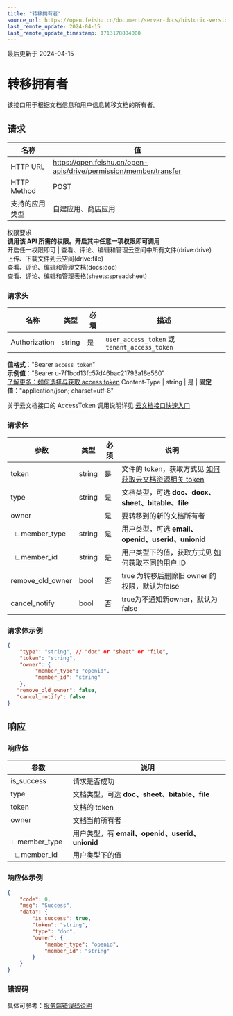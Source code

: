 ```yaml
---
title: "转移拥有者"
source_url: https://open.feishu.cn/document/server-docs/historic-version/docs/drive/permission/transfer-ownership
last_remote_update: 2024-04-15
last_remote_update_timestamp: 1713178804000
---
```

最后更新于 2024-04-15

# 转移拥有者

该接口用于根据文档信息和用户信息转移文档的所有者。
## 请求
名称 | 值
---|---
HTTP URL | https://open.feishu.cn/open-apis/drive/permission/member/transfer
HTTP Method | POST
支持的应用类型 | 自建应用、商店应用
权限要求  
 **调用该 API 所需的权限。开启其中任意一项权限即可调用**  
开启任一权限即可 | 查看、评论、编辑和管理云空间中所有文件(drive:drive)  
上传、下载文件到云空间(drive:file)  
查看、评论、编辑和管理文档(docs:doc)  
查看、评论、编辑和管理表格(sheets:spreadsheet)

### 请求头

名称 | 类型 | 必填 | 描述
--- | --- | --- | ---
Authorization | string | 是 | `user_access_token` 或 `tenant_access_token`  
**值格式**："Bearer `access_token`"  
**示例值**："Bearer u-7f1bcd13fc57d46bac21793a18e560"  
 [了解更多：如何选择与获取 access token](https://open.feishu.cn/document/uAjLw4CM/ugTN1YjL4UTN24CO1UjN/trouble-shooting/how-to-choose-which-type-of-token-to-use)
Content-Type | string | 是 | **固定值**："application/json; charset=utf-8"

关于云文档接口的 AccessToken 调用说明详见 [云文档接口快速入门](https://open.feishu.cn/document/ukTMukTMukTM/uczNzUjL3czM14yN3MTN)

### 请求体
|参数|类型|必须|说明|
|--|-----|--|----|
|token|string|是|文件的 token，获取方式见 [如何获取云文档资源相关 token](https://open.feishu.cn/document/ukTMukTMukTM/uczNzUjL3czM14yN3MTN#08bb5df6) |
|type|string|是|文档类型，可选 **doc、docx、sheet、bitable、file**|
|owner||是|要转移到的新的文档所有者|
|&ensp;∟member_type|string|是|用户类型，可选 **email、openid、userid、unionid**|
|&ensp;∟member_id|string|是|用户类型下的值，获取方式见 [如何获取不同的用户 ID](https://open.feishu.cn/document/home/user-identity-introduction/open-id) |
|remove_old_owner|bool|否|true 为转移后删除旧 owner 的权限，默认为false|
|cancel_notify|bool|否|true为不通知新owner，默认为false|
### 请求体示例
```json
{
    "type": "string", // "doc" or "sheet" or "file",
    "token": "string",
    "owner": {  
         "member_type": "openid",
         "member_id": "string"
    },
   "remove_old_owner": false,
   "cancel_notify": false
}
```
## 响应
### 响应体
|参数|说明|
|--|--|
|is_success|请求是否成功| 
|type|文档类型，可选 **doc、sheet、bitable、file**| 
|token|文档的 token| 
|owner|文档当前所有者| 
|&ensp;∟member_type|用户类型，有 **email、openid、userid、unionid**| 
|&ensp;∟member_id|用户类型下的值| 
### 响应体示例 
```json
{
    "code": 0,
    "msg": "Success",
    "data": {
        "is_success": true,
        "token": "string",
        "type": "doc",
        "owner": {
            "member_type": "openid",
            "member_id": "string"
        }
    }
}
```
### 错误码

具体可参考：[服务端错误码说明](https://open.feishu.cn/document/ukTMukTMukTM/ugjM14COyUjL4ITN)
